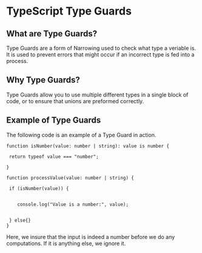 # TypeScript Type Guards

## What are Type Guards?
Type Guards are a form of Narrowing used to check what type a veriable is. It is used to prevent errors that might occur if an incorrect type is fed into a process.

## Why Type Guards?
Type Guards allow you to use multiple different types in a single block of code, or to ensure that unions are preformed correctly.

## Example of Type Guards
The following code is an example of a Type Guard in action.

    function isNumber(value: number | string): value is number {

     return typeof value === "number";

    }

    function processValue(value: number | string) {

     if (isNumber(value)) {


        console.log("Value is a number:", value);


     } else{}
    }
Here, we insure that the input is indeed a number before we do any computations. If it is anything else, we ignore it.